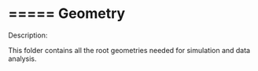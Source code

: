 =====
Geometry
=====

Description:

This folder contains all the root geometries needed for simulation and data analysis.

